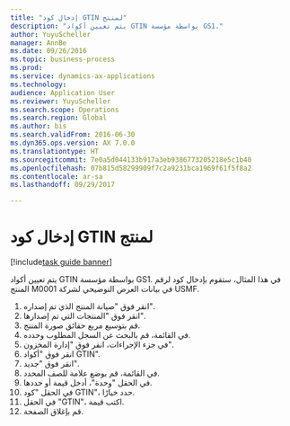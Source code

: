 ```yaml
--- 
title: "إدخال كود GTIN لمنتج"
description: "يتم تعيين أكواد GTIN بواسطة مؤسسة GS1."
author: YuyuScheller
manager: AnnBe
ms.date: 09/26/2016
ms.topic: business-process
ms.prod: 
ms.service: dynamics-ax-applications
ms.technology: 
audience: Application User
ms.reviewer: YuyuScheller
ms.search.scope: Operations
ms.search.region: Global
ms.author: bis
ms.search.validFrom: 2016-06-30
ms.dyn365.ops.version: AX 7.0.0
ms.translationtype: HT
ms.sourcegitcommit: 7e0a5d044133b917a3eb9386773205218e5c1b40
ms.openlocfilehash: 07b815d58299909f7c2a9231bca1969f61f5f8a2
ms.contentlocale: ar-sa
ms.lasthandoff: 09/29/2017

---
```

# <a name="enter-the-gtin-code-for-a-product"></a>إدخال كود GTIN لمنتج

[!include[task guide banner](../../includes/task-guide-banner.md)]

يتم تعيين أكواد GTIN بواسطة مؤسسة GS1. في هذا المثال، ستقوم بإدخال كود لرقم المنتج M0001 في بيانات العرض التوضيحي لشركة USMF.‬

1. انقر فوق "صيانة المنتج الذي تم إصداره".
2. انقر فوق "المنتجات التي تم إصدارها".
3. قم بتوسيع مربع حقائق صورة المنتج.
4. في القائمة، قم بالبحث عن السجل المطلوب وحدده.
5. في جزء الإجراءات‬، انقر فوق "إدارة المخزون".
6. انقر فوق "أكواد GTIN".
7. انقر فوق "جديد".
8. في القائمة، قم بوضع علامة للصف المحدد.
9. في الحقل "وحدة"، أدخل قيمة أو حددها.
10. في الحقل "كود GTIN"، حدد خيارًا.
11. في الحقل "GTIN‬"، اكتب قيمة.
12. قم بإغلاق الصفحة.


